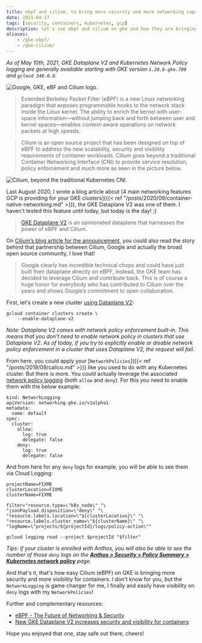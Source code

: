 ```yaml
---
title: ebpf and cilium, to bring more security and more networking capabilities in gke
date: 2021-04-17
tags: [security, containers, kubernetes, gcp]
description: let's see ebpf and cilium on gke and how they are bringing more security and networking capabilities
aliases:
    - /gke-ebpf/
    - /gke-cilium/
---
```

_As of May 10th, 2021, GKE Dataplane V2 and Kubernetes Network Policy logging are generally available starting with GKE version `1.20.6-gke.700` and `gcloud 340.0.0`._

![Google, GKE, eBF and Cilium logo.](https://cilium.io/static/1a5e48f755419401103235a6a01de4fd/b04cd/ogimage.png)

> Extended Berkeley Packet Filter (eBPF) is a new Linux networking paradigm that exposes programmable hooks to the network stack inside the Linux kernel. The ability to enrich the kernel with user-space information—without jumping back and forth between user and kernel spaces—enables context-aware operations on network packets at high speeds.

> Cilium is an open source project that has been designed on top of eBPF to address the new scalability, security and visibility requirements of container workloads. Cilium goes beyond a traditional Container Networking Interface (CNI) to provide service resolution, policy enforcement and much more as seen in the picture below.

![Cilium, beyond the traditional Kubernetes CNI.](https://storage.googleapis.com/gweb-cloudblog-publish/images/Container_Networking_Interface.max-1100x1100.jpg)

Last August 2020, I wrote a blog article about [4 main networking features GCP is providing for your GKE clusters]({{< ref "/posts/2020/09/container-native-networking.md" >}}), the GKE Dataplane V2 was one of them. I haven't tested this feature until today, but today is the day! ;)

> [GKE Dataplane V2](https://cloud.google.com/kubernetes-engine/docs/how-to/dataplane-v2) is an opinionated dataplane that harnesses the power of eBPF and Cilium.

On [Cilium’s blog article for the announcement](https://cilium.io/blog/2020/08/19/google-chooses-cilium-for-gke-networking), you could also read the story behind that partnership between Cilium, Google and actually the broad open source community, I love that!

> Google clearly has incredible technical chops and could have just built their dataplane directly on eBPF, instead, the GKE team has decided to leverage Cilium and contribute back. This is of course a huge honor for everybody who has contributed to Cilium over the years and shows Google’s commitment to open collaboration.

First, let's create a new cluster [using Dataplane V2](https://cloud.google.com/kubernetes-engine/docs/how-to/dataplane-v2):
```
gcloud container clusters create \
    --enable-dataplane-v2
```

_Note: Dataplane V2 comes with network policy enforcement built-in. This means that you don't need to enable network policy in clusters that use Dataplane V2. As of today, if you try to explicitly enable or disable network policy enforcement in a cluster that uses Dataplane V2, the request will fail._

From here, you could apply your [`NetworkPolicies`]({{< ref "/posts/2019/09/calico.md" >}}) like you used to do with any Kubernetes cluster. But there is more. You could actually leverage the associated [network policy logging](https://cloud.google.com/kubernetes-engine/docs/how-to/network-policy-logging) (both `allow` and `deny`). For this you need to enable them with the below example:
```
kind: NetworkLogging
apiVersion: networking.gke.io/v1alpha1
metadata:
  name: default
spec:
  cluster:
    allow:
      log: true
      delegate: false
    deny:
      log: true
      delegate: false
```

And from here for any `deny` logs for example, you will be able to see them via Cloud Logging:
```
projectName=FIXME
clusterLocation=FIXME
clusterName=FIXME

filter="resource.type=\"k8s_node\" "\
"jsonPayload.disposition=\"deny\" "\
"resource.labels.location=\"${clusterLocation}\" "\
"resource.labels.cluster_name=\"${clusterName}\" "\
"logName=\"projects/${projectId}/logs/policy-action\""

gcloud logging read --project $projectId "$filter"
```

_Tips: if your cluster is enrolled with Anthos, you will also be able to see the number of those `deny` logs on the [**Anthos > Security > Policy Summary > Kubernetes network policy**](https://cloud.google.com/service-mesh/docs/observability/explore-dashboard) page._

And that's it, that's how easy Cilium (eBPF) on GKE is bringing more security and more visibility for containers. I don't know for you, but the `NetworkLogging` is game changer for me, I finally and easily have visibility on `deny` logs with my `NetworkPolicies`!

Further and complementary resources:
- [eBPF - The Future of Networking & Security](https://cilium.io/blog/2020/11/10/ebpf-future-of-networking/)
- [New GKE Dataplane V2 increases security and visibility for containers](https://cloud.google.com/blog/products/containers-kubernetes/bringing-ebpf-and-cilium-to-google-kubernetes-engine)

Hope you enjoyed that one, stay safe out there, cheers!